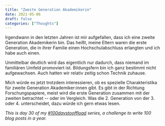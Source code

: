 ```yaml
---
title: "Zweite Generation Akademikerin"
date: 2021-05-06
draft: false
categories: ["Thoughts"]
---
```

Irgendwann in den letzten Jahren ist mir aufgefallen, dass ich eine zweite Generation Akademikerin
bin. Das heißt, meine Eltern waren die erste Generation, die in ihrer Familie einen Hochschulabschluss erlangten und ich habe auch einen.

Unmittelbar deutlich wird das eigentlich nur dadurch, dass niemand im familiären Umfeld promoviert ist. Bildungsfern bin ich ganz bestimmt nicht aufgewachsen. Auch hatten wir relativ zeitig schon Technik zuhause.

Mich würde es jetzt trotzdem interessieren, ob es spezielle Charakteristika für zweite Generation Akademiker:innen gibt. Es gibt in der Richtung Forschungspapiere, meist wird die erste Generation zusammen mit der zweiten betrachtet -- oder im Vergleich. Was die 2. Generation von der 3. oder 4. unterscheidet, dazu würde ich gern etwas lesen.

_This is day 30 of my [#100daystooffload](https://100daystooffload.com/) series, a challenge to write 100 blog posts in a year._